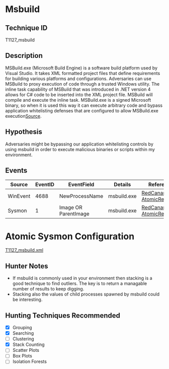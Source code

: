 # Msbuild
## Technique ID
T1127_msbuild


## Description
MSBuild.exe (Microsoft Build Engine) is a software build platform used by Visual Studio. It takes XML formatted project files that define requirements for building various platforms and configurations.
Adversaries can use MSBuild to proxy execution of code through a trusted Windows utility. The inline task capability of MSBuild that was introduced in .NET version 4 allows for C# code to be inserted into the XML project file. MSBuild will compile and execute the inline task. MSBuild.exe is a signed Microsoft binary, so when it is used this way it can execute arbitrary code and bypass application whitelisting defenses that are configured to allow MSBuild.exe execution[Source](https://attack.mitre.org/wiki/Technique/T1127).


## Hypothesis
Adversaries might be bypassing our application whitelisting controls by using msbuild in order to execute malicious binaries or scripts within my environment.


## Events

| Source | EventID | EventField | Details | Reference | 
|--------|---------|-------|---------|-----------| 
| WinEvent | 4688 | NewProcessName | msbuild.exe | [RedCanary-AtomicRedTeam](https://github.com/redcanaryco/atomic-red-team/blob/master/Windows/Execution/Trusted_Developer_Utilities.md) |
| Sysmon | 1 | Image OR ParentImage | msbuild.exe | [RedCanary-AtomicRedTeam](https://github.com/redcanaryco/atomic-red-team/blob/master/Windows/Execution/Trusted_Developer_Utilities.md) |


# Atomic Sysmon Configuration
[T1127_msbuild.xml](https://github.com/Cyb3rWard0g/ThreatHunter-Playbook/blob/master/attack_matrix/windows/sysmon_configs/T1127_msbuild.xml)


## Hunter Notes
* If msbuild is commonly used in your environment then stacking is a good technique to find outliers. The key is to return a managable number of results to keep digging.
* Stacking also the values of child processes spawned by msbuild could be interesting.  


## Hunting Techniques Recommended

- [x] Grouping
- [x] Searching
- [ ] Clustering
- [x] Stack Counting
- [ ] Scatter Plots
- [ ] Box Plots
- [ ] Isolation Forests